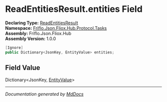 ﻿<!--  
  <auto-generated>   
    The contents of this file were generated by a tool.  
    Changes to this file may be list if the file is regenerated  
  </auto-generated>   
-->

# ReadEntitiesResult.entities Field

**Declaring Type:** [ReadEntitiesResult](../index.md)  
**Namespace:** [Friflo.Json.Fliox.Hub.Protocol.Tasks](../../index.md)  
**Assembly:** Friflo.Json.Fliox.Hub  
**Assembly Version:** 1.0.0

```csharp
[Ignore]
public Dictionary<JsonKey, EntityValue> entities;
```

## Field Value

Dictionary\<JsonKey, [EntityValue](../../../Models/EntityValue/index.md)\>

___

*Documentation generated by [MdDocs](https://github.com/ap0llo/mddocs)*
